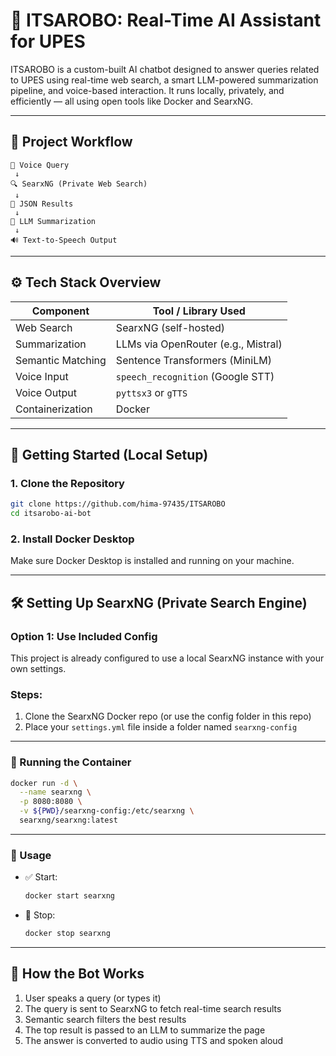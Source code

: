 
# 🤖 ITSAROBO: Real-Time AI Assistant for UPES

ITSAROBO is a custom-built AI chatbot designed to answer queries related to UPES using real-time web search, a smart LLM-powered summarization pipeline, and voice-based interaction. It runs locally, privately, and efficiently — all using open tools like Docker and SearxNG.

---

## 📌 Project Workflow

```
🎤 Voice Query
 ↓
🔍 SearxNG (Private Web Search)
 ↓
📄 JSON Results
 ↓
🧠 LLM Summarization
 ↓
🔊 Text-to-Speech Output
```

---

## ⚙️ Tech Stack Overview

| Component        | Tool / Library Used                |
|------------------|------------------------------------|
| Web Search       | SearxNG (self-hosted)              |
| Summarization    | LLMs via OpenRouter (e.g., Mistral)|
| Semantic Matching| Sentence Transformers (MiniLM)     |
| Voice Input      | `speech_recognition` (Google STT)  |
| Voice Output     | `pyttsx3` or `gTTS`                |
| Containerization | Docker                             |

---

## 🧰 Getting Started (Local Setup)

### 1. Clone the Repository

```bash
git clone https://github.com/hima-97435/ITSAROBO
cd itsarobo-ai-bot
```

### 2. Install Docker Desktop

Make sure Docker Desktop is installed and running on your machine.

---

## 🛠 Setting Up SearxNG (Private Search Engine)

### Option 1: Use Included Config

This project is already configured to use a local SearxNG instance with your own settings.

### Steps:

1. Clone the SearxNG Docker repo (or use the config folder in this repo)
2. Place your `settings.yml` file inside a folder named `searxng-config`

---

### 🧪 Running the Container

```bash
docker run -d \
  --name searxng \
  -p 8080:8080 \
  -v ${PWD}/searxng-config:/etc/searxng \
  searxng/searxng:latest
```

---

### 🔁 Usage

- ✅ Start:  
  ```bash
  docker start searxng
  ```

- 🛑 Stop:  
  ```bash
  docker stop searxng
  ```

---

## 🧠 How the Bot Works

1. User speaks a query (or types it)
2. The query is sent to SearxNG to fetch real-time search results
3. Semantic search filters the best results
4. The top result is passed to an LLM to summarize the page
5. The answer is converted to audio using TTS and spoken aloud
